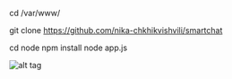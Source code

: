 cd /var/www/

git clone https://github.com/nika-chkhikvishvili/smartchat

cd node
npm install 
node app.js

![alt tag](https://docs.google.com/drawings/d/1y4BmbK7VZ2wqZXuLtyRb1HmUio8FiWdq0tklcyjKWb4/pub?w=600&h=312)
